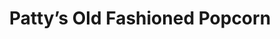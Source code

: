 ---
title: "Patty’s Old Fashioned Popcorn"
url: /cincinnati/pattys-old-fashioned-popcorn/
shop: confectionery
---